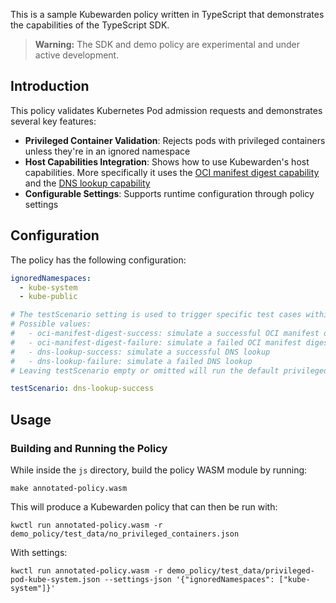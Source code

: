 This is a sample Kubewarden policy written in TypeScript that demonstrates the capabilities of the TypeScript SDK.

> **Warning:** The SDK and demo policy are experimental and under active development.

## Introduction

This policy validates Kubernetes Pod admission requests and demonstrates several key features:

- **Privileged Container Validation**: Rejects pods with privileged containers unless they're in an ignored namespace
- **Host Capabilities Integration**: Shows how to use Kubewarden's host capabilities. More specifically it uses the [OCI manifest digest capability](https://docs.kubewarden.io/reference/spec/host-capabilities/container-registry#get-oci-manifest-digest) and the [DNS lookup capability](https://docs.kubewarden.io/reference/spec/host-capabilities/net#dns-host-lookup)
- **Configurable Settings**: Supports runtime configuration through policy settings

## Configuration

The policy has the following configuration:

```yaml
ignoredNamespaces:
  - kube-system
  - kube-public

# The testScenario setting is used to trigger specific test cases within the policy:
# Possible values:
#   - oci-manifest-digest-success: simulate a successful OCI manifest digest lookup
#   - oci-manifest-digest-failure: simulate a failed OCI manifest digest lookup
#   - dns-lookup-success: simulate a successful DNS lookup
#   - dns-lookup-failure: simulate a failed DNS lookup
# Leaving testScenario empty or omitted will run the default privileged container validation.

testScenario: dns-lookup-success
```

## Usage

### Building and Running the Policy

While inside the `js` directory, build the policy WASM module by running:

```console
make annotated-policy.wasm
```

This will produce a Kubewarden policy that can then be run with:

```console
kwctl run annotated-policy.wasm -r demo_policy/test_data/no_privileged_containers.json
```

With settings:

```console
kwctl run annotated-policy.wasm -r demo_policy/test_data/privileged-pod-kube-system.json --settings-json '{"ignoredNamespaces": ["kube-system"]}'
```
